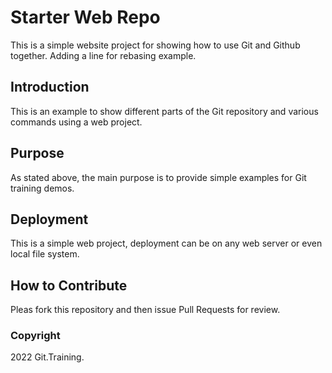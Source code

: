 # Starter Web Repo

This is a simple website project for showing how to use Git and Github together.
Adding a line for rebasing example.

## Introduction

This is an example to show different parts of the Git repository and various 
commands using a web project.

## Purpose

As stated above, the main purpose is to provide simple examples for Git training
demos.

## Deployment

This is a simple web project, deployment can be on any web server or even local
file system.

## How to Contribute

Pleas fork this repository and then issue Pull Requests for review.

### Copyright

2022 Git.Training.
